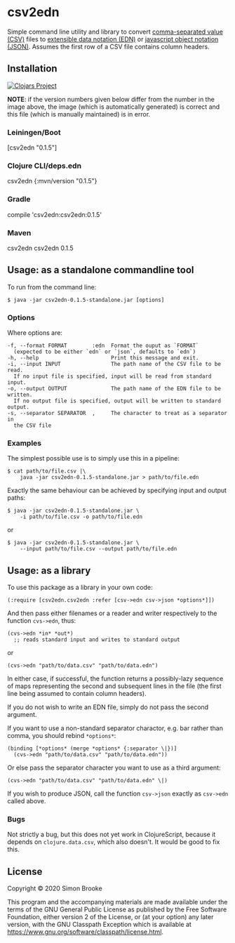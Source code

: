 # csv2edn

Simple command line utility and library to convert
[comma-separated value (CSV)](https://tools.ietf.org/html/rfc4180) files to
[extensible data notation (EDN)](https://github.com/edn-format/edn) or
[javascript object notation (JSON)](https://www.json.org/json-en.html). Assumes
the first row of a CSV file contains column headers.

## Installation

[![Clojars Project](https://img.shields.io/clojars/v/csv2edn.svg)](https://clojars.org/csv2edn)

**NOTE**: if the version numbers given below differ from the number in the
image above, the image (which is automatically generated) is correct and
this file (which is manually maintained) is in error.

### Leiningen/Boot

[csv2edn "0.1.5"]

### Clojure CLI/deps.edn

csv2edn {:mvn/version "0.1.5"}

### Gradle

compile 'csv2edn:csv2edn:0.1.5'

### Maven

<dependency>
  <groupId>csv2edn</groupId>
  <artifactId>csv2edn</artifactId>
  <version>0.1.5</version>
</dependency>

## Usage: as a standalone commandline tool

To run from the command line:

    $ java -jar csv2edn-0.1.5-standalone.jar [options]

### Options

Where options are:

    -f, --format FORMAT        :edn  Format the ouput as `FORMAT`
      (expected to be either `edn` or `json`, defaults to `edn`)
    -h, --help                       Print this message and exit.
    -i, --input INPUT                The path name of the CSV file to be read.
      If no input file is specified, input will be read from standard input.
    -o, --output OUTPUT              The path name of the EDN file to be written.
      If no output file is specified, output will be written to standard output.
    -s, --separator SEPARATOR  ,     The character to treat as a separator in
      the CSV file

### Examples

The simplest possible use is to simply use this in a pipeline:

    $ cat path/to/file.csv |\
        java -jar csv2edn-0.1.5-standalone.jar > path/to/file.edn

Exactly the same behaviour can be achieved by specifying input and output
paths:

    $ java -jar csv2edn-0.1.5-standalone.jar \
        -i path/to/file.csv -o path/to/file.edn

or

    $ java -jar csv2edn-0.1.5-standalone.jar \
        --input path/to/file.csv --output path/to/file.edn

## Usage: as a library

To use this package as a library in your own code:

    (:require [csv2edn.csv2edn :refer [csv->edn csv->json *options*]])

And then pass either filenames or a reader and writer respectively to the
function `cvs->edn`, thus:

    (cvs->edn *in* *out*)
      ;; reads standard input and writes to standard output

or

    (cvs->edn "path/to/data.csv" "path/to/data.edn")

In either case, if successful, the function returns a possibly-lazy sequence
of maps representing the second and subsequent lines in the file (the first
line being assumed to contain column headers).

If you do not wish to write an EDN file, simply do not pass the second
argument.

If you want to use a non-standard separator charactor, e.g. bar rather than
comma, you should rebind `*options*`:

    (binding [*options* (merge *options* {:separator \|})]
      (cvs->edn "path/to/data.csv" "path/to/data.edn"))

Or else pass the separator character you want to use as a third argument:

    (cvs->edn "path/to/data.csv" "path/to/data.edn" \|)

If you wish to produce JSON, call the function `csv->json` exactly as
`csv->edn` called above.

### Bugs

Not strictly a bug, but this does not yet work in ClojureScript, because it
depends on `clojure.data.csv`, which also doesn't. It would be good to fix
this.

## License

Copyright © 2020 Simon Brooke

This program and the accompanying materials are made available under the
terms of the GNU General Public License as published by
the Free Software Foundation, either version 2 of the License, or (at your
option) any later version, with the GNU Classpath Exception which is available
at https://www.gnu.org/software/classpath/license.html.
